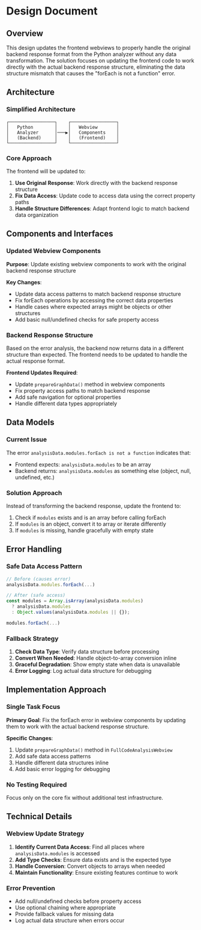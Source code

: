 # Design Document

## Overview

This design updates the frontend webviews to properly handle the original backend response format from the Python analyzer without any data transformation. The solution focuses on updating the frontend code to work directly with the actual backend response structure, eliminating the data structure mismatch that causes the "forEach is not a function" error.

## Architecture

### Simplified Architecture

```
┌─────────────────┐    ┌─────────────────┐
│   Python        │    │   Webview       │
│   Analyzer      │───▶│   Components    │
│   (Backend)     │    │   (Frontend)    │
└─────────────────┘    └─────────────────┘
```

### Core Approach

The frontend will be updated to:
1. **Use Original Response**: Work directly with the backend response structure
2. **Fix Data Access**: Update code to access data using the correct property paths
3. **Handle Structure Differences**: Adapt frontend logic to match backend data organization

## Components and Interfaces

### Updated Webview Components

**Purpose**: Update existing webview components to work with the original backend response structure

**Key Changes**:
- Update data access patterns to match backend response structure
- Fix forEach operations by accessing the correct data properties
- Handle cases where expected arrays might be objects or other structures
- Add basic null/undefined checks for safe property access

### Backend Response Structure

Based on the error analysis, the backend now returns data in a different structure than expected. The frontend needs to be updated to handle the actual response format.

**Frontend Updates Required**:
- Update `prepareGraphData()` method in webview components
- Fix property access paths to match backend response
- Add safe navigation for optional properties
- Handle different data types appropriately

## Data Models

### Current Issue

The error `analysisData.modules.forEach is not a function` indicates that:
- Frontend expects: `analysisData.modules` to be an array
- Backend returns: `analysisData.modules` as something else (object, null, undefined, etc.)

### Solution Approach

Instead of transforming the backend response, update the frontend to:
1. Check if `modules` exists and is an array before calling forEach
2. If `modules` is an object, convert it to array or iterate differently
3. If `modules` is missing, handle gracefully with empty state

## Error Handling

### Safe Data Access Pattern

```typescript
// Before (causes error)
analysisData.modules.forEach(...)

// After (safe access)
const modules = Array.isArray(analysisData.modules) 
  ? analysisData.modules 
  : Object.values(analysisData.modules || {});

modules.forEach(...)
```

### Fallback Strategy

1. **Check Data Type**: Verify data structure before processing
2. **Convert When Needed**: Handle object-to-array conversion inline
3. **Graceful Degradation**: Show empty state when data is unavailable
4. **Error Logging**: Log actual data structure for debugging

## Implementation Approach

### Single Task Focus

**Primary Goal**: Fix the forEach error in webview components by updating them to work with the actual backend response structure.

**Specific Changes**:
1. Update `prepareGraphData()` method in `FullCodeAnalysisWebview`
2. Add safe data access patterns
3. Handle different data structures inline
4. Add basic error logging for debugging

### No Testing Required

Focus only on the core fix without additional test infrastructure.

## Technical Details

### Webview Update Strategy

1. **Identify Current Data Access**: Find all places where `analysisData.modules` is accessed
2. **Add Type Checks**: Ensure data exists and is the expected type
3. **Handle Conversion**: Convert objects to arrays when needed
4. **Maintain Functionality**: Ensure existing features continue to work

### Error Prevention

- Add null/undefined checks before property access
- Use optional chaining where appropriate
- Provide fallback values for missing data
- Log actual data structure when errors occur